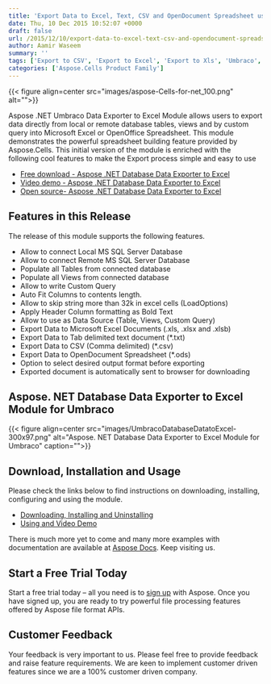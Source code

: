 ```yaml
---
title: 'Export Data to Excel, Text, CSV and OpenDocument Spreadsheet using Aspose.Cells .NET for Umbraco'
date: Thu, 10 Dec 2015 10:52:07 +0000
draft: false
url: /2015/12/10/export-data-to-excel-text-csv-and-opendocument-spreadsheet-using-aspose.cells-.net-for-umbraco/
author: Aamir Waseem
summary: ''
tags: ['Export to CSV', 'Export to Excel', 'Export to Xls', 'Umbraco', 'export data from database to excel', 'export database to excel']
categories: ['Aspose.Cells Product Family']
---
```




{{< figure align=center src="images/aspose-Cells-for-net_100.png" alt="">}}


Aspose .NET Umbraco Data Exporter to Excel Module allows users to export data directly from local or remote database tables, views and by custom query into Microsoft Excel or OpenOffice Spreadsheet. This module demonstrates the powerful spreadsheet building feature provided by Aspose.Cells. This initial version of the module is enriched with the following cool features to make the Export process simple and easy to use

*   [Free download - Aspose .NET Database Data Exporter to Excel][1]
*   [Video demo - Aspose .NET Database Data Exporter to Excel][2]
*   [Open source- Aspose .NET Database Data Exporter to Excel][3]

## Features in this Release

The release of this module supports the following features.

*   Allow to connect Local MS SQL Server Database
*   Allow to connect Remote MS SQL Server Database
*   Populate all Tables from connected database
*   Populate all Views from connected database
*   Allow to write Custom Query
*   Auto Fit Columns to contents length.
*   Allow to skip string more than 32k in excel cells (LoadOptions)
*   Apply Header Column formatting as Bold Text
*   Allow to use as Data Source (Table, Views, Custom Query)
*   Export Data to Microsoft Excel Documents (.xls, .xlsx and .xlsb)
*   Export Data to Tab delimited text document (\*.txt)
*   Export Data to CSV (Comma delimited) (\*.csv)
*   Export Data to OpenDocument Spreadsheet (\*.ods)
*   Option to select desired output format before exporting
*   Exported document is automatically sent to browser for downloading

## Aspose. NET Database Data Exporter to Excel Module for Umbraco



{{< figure align=center src="images/UmbracoDatabaseDatatoExcel-300x97.png" alt="Aspose. NET Database Data Exporter to Excel Module for Umbraco" caption="">}}


## Download, Installation and Usage

Please check the links below to find instructions on downloading, installing, configuring and using the module.

*   [Downloading, Installing and Uninstalling][4]
*   [Using and Video Demo][5]

There is much more yet to come and many more examples with documentation are available at [Aspose Docs][6]. Keep visiting us.

## Start a Free Trial Today

Start a free trial today – all you need is to [sign up][7] with Aspose. Once you have signed up, you are ready to try powerful file processing features offered by Aspose file format APIs.

## Customer Feedback

Your feedback is very important to us. Please feel free to provide feedback and raise feature requirements. We are keen to implement customer driven features since we are a 100% customer driven company.




[1]: https://docs.aspose.com/
[2]: https://www.youtube.com/watch?v=MkfKyeLTauE
[3]: https://docs.aspose.com/
[4]: https://docs.aspose.com/display/cellsnet/Umbraco+Export+Members+to+Excel#UmbracoExportMemberstoExcel-Downloading
[5]: https://docs.aspose.com/display/cellsnet/Umbraco+Export+Members+to+Excel#UmbracoExportMemberstoExcel-VideoDemo
[6]: https://docs.aspose.com/display/cellsnet/Umbraco+Export+Members+to+Excel
[7]: https://id.containerize.com/signup?clientId=prod.discourse.aspose&redirectUrl=https://forum.aspose.com/session/sso




